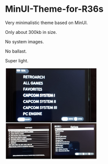 # MinUI-Theme-for-R36s

<p>Very minimalistic theme based on MinUI. </p>
<p>Only about 300kb in size. </p>
<p>No system images. </p>
<p>No ballast. </p>
<p>Super light.</p>
<p><img src="https://github.com/Maik-M17/MinUI-Theme-for-R36s/blob/main/pic.jpg" width="300" height="300"></p>
